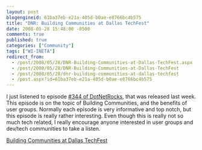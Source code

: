 ```yaml
---
layout: post
blogengineid: 61ba37eb-e21a-405d-b0ae-e8766bc4b575
title: "DNR: Building Communities at Dallas TechFest"
date: 2008-05-28 15:48:00 -0500
comments: true
published: true
categories: ["Community"]
tags: ["WI-INETA"]
redirect_from: 
  - /post/2008/05/28/DNR-Building-Communities-at-Dallas-TechFest.aspx
  - /post/2008/05/28/DNR-Building-Communities-at-Dallas-TechFest
  - /post/2008/05/28/dnr-building-communities-at-dallas-techfest
  - /post.aspx?id=61ba37eb-e21a-405d-b0ae-e8766bc4b575
---
```

<!-- more -->

I just listened to episode <a href="http://www.dotnetrocks.com/default.aspx?showNum=344">#344 of DotNetRocks</a>, that was released last week. This episode is on the topic of Building Communities, and the benefits of user groups. Normally each episode is very informative and top notch, but this episode is really rather interesting. Even though this is really not so much tech related, I really encourage anyone interested in user groups and dev/tech communities to take a listen.

<a href="http://www.dotnetrocks.com/default.aspx?showNum=344">Building Communities at Dallas TechFest</a>
